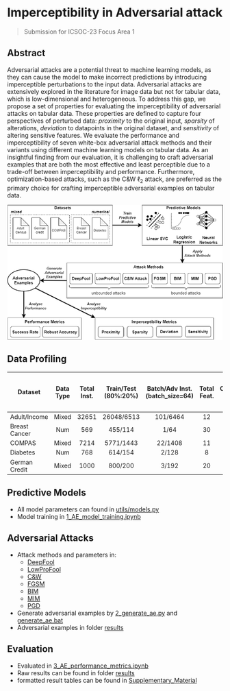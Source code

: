 # Imperceptibility in Adversarial attack

> Submission for ICSOC-23 Focus Area 1



## Abstract

Adversarial attacks are a potential threat to machine learning models, as they can cause the model to make incorrect predictions by introducing imperceptible perturbations to the input data. Adversarial attacks are extensively explored in the literature for image data but not for tabular data, which is low-dimensional and heterogeneous. To address this gap, we propose a set of properties for evaluating the imperceptibility of adversarial attacks on tabular data. These properties are defined to capture four perspectives of perturbed data: *proximity* to the original input, *sparsity* of alterations, *deviation* to datapoints in the original dataset, and *sensitivity* of altering sensitive features. We evaluate the performance and imperceptibility of seven white-box adversarial attack methods and their variants using different machine learning models on tabular data. As an insightful finding from our evaluation, it is challenging to craft adversarial examples that are both the most effective and least perceptible due to a trade-off between imperceptibility and performance. Furthermore, optimization-based attacks, such as the C\&W $\ell_2$ attack, are preferred as the primary choice for crafting imperceptible adversarial examples on tabular data.

![](./asserts/images/Roadmap.png)

## Data Profiling

| Dataset       	| Data Type 	| Total Inst. 	| Train/Test<br>(80%:20%) 	| Batch/Adv Inst.<br>(batch_size=64) 	| Total Feat. 	| Categorical Feat. 	| Numerical Feat. 	| Total Categorical Feat.<br>after One Hot Enc. 	|
|---------------	|:---------:	|:-----------:	|:-----------------------:	|:----------------------------------:	|:-----------:	|:-----------------:	|:---------------:	|:---------------------------------------------:	|
| Adult/Income  	|   Mixed   	|    32651    	|        26048/6513       	|              101/6464              	|     12      	|         8         	|        4        	|                       98                      	|
| Breast Cancer 	|    Num    	|     569     	|         455/114         	|                1/64                	|      30     	|         0         	|        30       	|                       0                       	|
| COMPAS        	|   Mixed   	|     7214    	|        5771/1443        	|               22/1408              	|      11     	|         7         	|        4        	|                       19                      	|
| Diabetes      	|    Num    	|     768     	|         614/154         	|                2/128               	|      8      	|         0         	|        8        	|                       0                       	|
| German Credit 	|   Mixed   	|     1000    	|         800/200         	|                3/192               	|      20     	|         15        	|        5        	|                       58                      	|


## Predictive Models

- All model parameters can found in [utils/models.py](./utils/models.py)
- Model training in [1_AE_model_training.ipynb](./1_AE_model_training.ipynb)

## Adversarial Attacks

- Attack methods and parameters in:
    - [DeepFool](./utils/deepfool.py)
    - [LowProFool](./utils/lowprofool.py)
    - [C&W](./utils/carlini.py)
    - [FGSM](./utils/fgsm.py)
    - [BIM](./utils/bim.py)
    - [MIM](./utils/mim.py)
    - [PGD](./utils/pgd.py)
- Generate adversarial examples by [2_generate_ae.py](./2_generate_ae.py) and [generate_ae.bat](./generate_ae.bat)
- Adversarial examples in folder [results](./results/)

## Evaluation

- Evaluated in [3_AE_performance_metrics.ipynb](./3_AE_performance_metrics.ipynb)
- Raw results can be found in folder [results](./results/)
- formatted result tables can be found in [Supplementary_Material](./Supplementary_Material.pdf)
